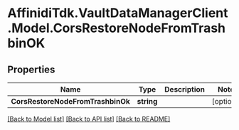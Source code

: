 # AffinidiTdk.VaultDataManagerClient.Model.CorsRestoreNodeFromTrashbinOK

## Properties

Name | Type | Description | Notes
------------ | ------------- | ------------- | -------------
**CorsRestoreNodeFromTrashbinOk** | **string** |  | [optional] 

[[Back to Model list]](../README.md#documentation-for-models) [[Back to API list]](../README.md#documentation-for-api-endpoints) [[Back to README]](../README.md)

